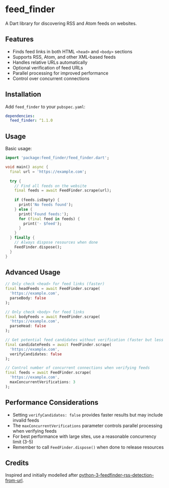 # feed_finder

A Dart library for discovering RSS and Atom feeds on websites.

## Features

- Finds feed links in both HTML `<head>` and `<body>` sections
- Supports RSS, Atom, and other XML-based feeds
- Handles relative URLs automatically
- Optional verification of feed URLs
- Parallel processing for improved performance
- Control over concurrent connections

## Installation

Add `feed_finder` to your `pubspec.yaml`:

```yaml
dependencies:
  feed_finder: ^1.1.0
```

## Usage

Basic usage:

```dart
import 'package:feed_finder/feed_finder.dart';

void main() async {
  final url = 'https://example.com';
  
  try {
    // Find all feeds on the website
    final feeds = await FeedFinder.scrape(url);
    
    if (feeds.isEmpty) {
      print('No feeds found');
    } else {
      print('Found feeds:');
      for (final feed in feeds) {
        print('- $feed');
      }
    }
  } finally {
    // Always dispose resources when done
    FeedFinder.dispose();
  }
}
```

## Advanced Usage

```dart
// Only check <head> for feed links (faster)
final headFeeds = await FeedFinder.scrape(
  'https://example.com',
  parseBody: false
);

// Only check <body> for feed links
final bodyFeeds = await FeedFinder.scrape(
  'https://example.com',
  parseHead: false
);

// Get potential feed candidates without verification (faster but less accurate)
final candidateFeeds = await FeedFinder.scrape(
  'https://example.com',
  verifyCandidates: false
);

// Control number of concurrent connections when verifying feeds
final feeds = await FeedFinder.scrape(
  'https://example.com',
  maxConcurrentVerifications: 3
);
```

## Performance Considerations

- Setting `verifyCandidates: false` provides faster results but may include invalid feeds
- The `maxConcurrentVerifications` parameter controls parallel processing when verifying feeds
- For best performance with large sites, use a reasonable concurrency limit (3-5)
- Remember to call `FeedFinder.dispose()` when done to release resources

## Credits

Inspired and initially modelled after [python-3-feedfinder-rss-detection-from-url](https://alex.miller.im/posts/python-3-feedfinder-rss-detection-from-url/).

